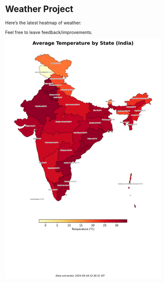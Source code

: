 # Weather Project

Here’s the latest heatmap of weather:

Feel free to leave feedback/improvements.

![India Heatmap](docs/assets/india_heatmap.png?v=CBAE11)
